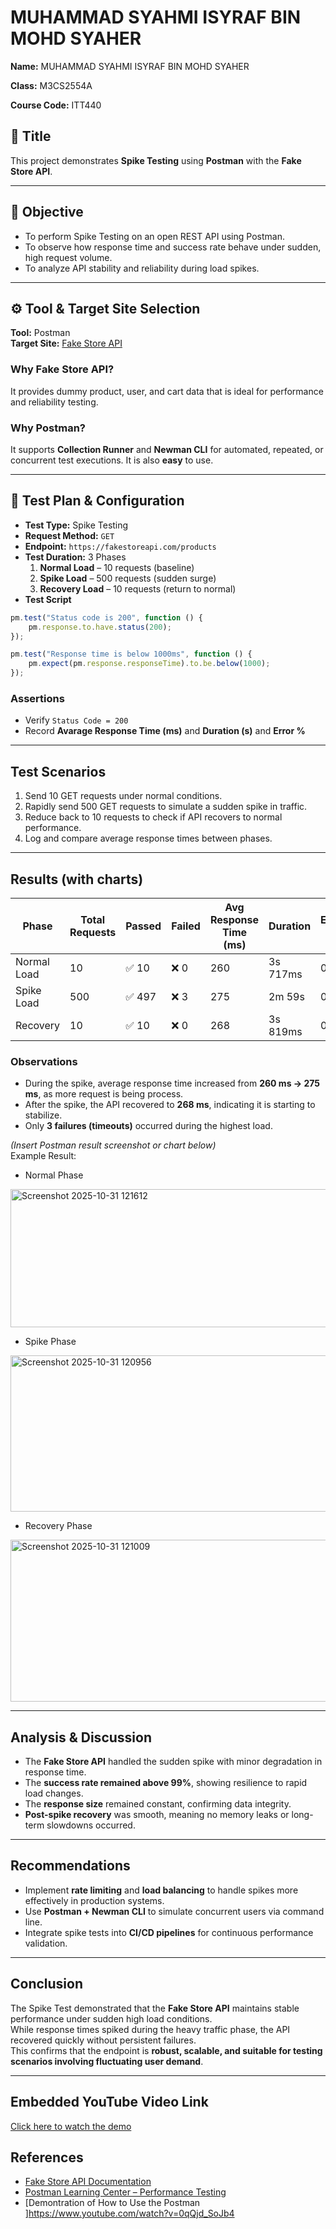 # MUHAMMAD SYAHMI ISYRAF BIN MOHD SYAHER

**Name:** MUHAMMAD SYAHMI ISYRAF BIN MOHD SYAHER

**Class:** M3CS2554A  

**Course Code:** ITT440

## 🎯 Title
This project demonstrates **Spike Testing** using **Postman** with the **Fake Store API**.  

---

## 🎯 Objective
- To perform Spike Testing on an open REST API using Postman.  
- To observe how response time and success rate behave under sudden, high request volume.  
- To analyze API stability and reliability during load spikes.

---

## ⚙️ Tool & Target Site Selection
**Tool:** Postman  
**Target Site:** [Fake Store API](https://fakestoreapi.com)

### Why Fake Store API?
It provides dummy product, user, and cart data that is ideal for performance and reliability testing.

### Why Postman?
It supports **Collection Runner** and **Newman CLI** for automated, repeated, or concurrent test executions. It is also **easy** to use.

---

## 🧪 Test Plan & Configuration
- **Test Type:** Spike Testing  
- **Request Method:** `GET`  
- **Endpoint:** `https://fakestoreapi.com/products`  
- **Test Duration:** 3 Phases  
  1. **Normal Load** – 10 requests (baseline)  
  2. **Spike Load** – 500 requests (sudden surge)  
  3. **Recovery Load** – 10 requests (return to normal)
 - **Test Script**
```javascript
pm.test("Status code is 200", function () {
    pm.response.to.have.status(200);
});

pm.test("Response time is below 1000ms", function () {
    pm.expect(pm.response.responseTime).to.be.below(1000);
});

```

### Assertions
- Verify `Status Code = 200`  
- Record **Avarage Response Time (ms)** and **Duration (s)** and **Error %**

---

## Test Scenarios
1. Send 10 GET requests under normal conditions.  
2. Rapidly send 500 GET requests to simulate a sudden spike in traffic.  
3. Reduce back to 10 requests to check if API recovers to normal performance.  
4. Log and compare average response times between phases.

---

## Results (with charts)

| Phase | Total Requests | Passed | Failed | Avg Response Time (ms) | Duration | Error % |
|--------|----------------|--------|--------|-------------------------|---------|----------|
| Normal Load | 10 | ✅ 10 | ❌ 0 | 260 | 3s 717ms | 0.0 |
| Spike Load | 500 | ✅ 497 | ❌ 3 | 275 | 2m 59s | 0.6 |
| Recovery | 10 | ✅ 10 | ❌ 0 | 268 | 3s 819ms | 0.0 |

### Observations
- During the spike, average response time increased from **260 ms → 275 ms**, as more request is being process.  
- After the spike, the API recovered to **268 ms**, indicating it is starting to stabilize.  
- Only **3 failures (timeouts)** occurred during the highest load.

*(Insert Postman result screenshot or chart below)*  
Example Result:

- Normal Phase 
<img width="1141" height="221" alt="Screenshot 2025-10-31 121612" src="https://github.com/user-attachments/assets/25ee43a0-12d9-4659-811f-ff08c31975cb" />

- Spike Phase
<img width="1162" height="250" alt="Screenshot 2025-10-31 120956" src="https://github.com/user-attachments/assets/f391ce76-da66-4bfe-8d33-b1fe1e3b1b83" />

- Recovery Phase
<img width="1177" height="259" alt="Screenshot 2025-10-31 121009" src="https://github.com/user-attachments/assets/e78b4e13-e32c-4be6-9c8f-2292fd93cca5" />


---

## Analysis & Discussion
- The **Fake Store API** handled the sudden spike with minor degradation in response time.  
- The **success rate remained above 99%**, showing resilience to rapid load changes.  
- The **response size** remained constant, confirming data integrity.  
- **Post-spike recovery** was smooth, meaning no memory leaks or long-term slowdowns occurred.

---

## Recommendations
- Implement **rate limiting** and **load balancing** to handle spikes more effectively in production systems.  
- Use **Postman + Newman CLI** to simulate concurrent users via command line.  
- Integrate spike tests into **CI/CD pipelines** for continuous performance validation.

---

## Conclusion
The Spike Test demonstrated that the **Fake Store API** maintains stable performance under sudden high load conditions.  
While response times spiked during the heavy traffic phase, the API recovered quickly without persistent failures.  
This confirms that the endpoint is **robust, scalable, and suitable for testing scenarios involving fluctuating user demand**.

---

## Embedded YouTube Video Link
[Click here to watch the demo](https://www.youtube.com/)

## References
- [Fake Store API Documentation](https://fakestoreapi.com)  
- [Postman Learning Center – Performance Testing](https://learning.postman.com/docs/running-collections/intro-to-collection-runs/)
- [Demontration of How to Use the Postman ]https://www.youtube.com/watch?v=0qQjd_SoJb4
